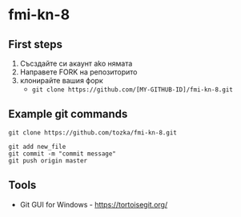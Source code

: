 # fmi-kn-8

## First steps
1. Съсздайте си акаунт ako нямата
2. Направете FORK на репозиторито
3. клонирайте вашия форк 
   - `git clone https://github.com/[MY-GITHUB-ID]/fmi-kn-8.git`

## Example git commands
```
git clone https://github.com/tozka/fmi-kn-8.git

git add new_file
git commit -m "commit message"
git push origin master

```



## Tools

- Git GUI for Windows - https://tortoisegit.org/ 

